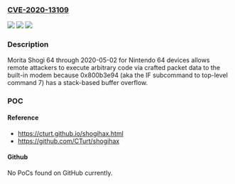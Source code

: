 ### [CVE-2020-13109](https://cve.mitre.org/cgi-bin/cvename.cgi?name=CVE-2020-13109)
![](https://img.shields.io/static/v1?label=Product&message=n%2Fa&color=blue)
![](https://img.shields.io/static/v1?label=Version&message=n%2Fa&color=blue)
![](https://img.shields.io/static/v1?label=Vulnerability&message=n%2Fa&color=brighgreen)

### Description

Morita Shogi 64 through 2020-05-02 for Nintendo 64 devices allows remote attackers to execute arbitrary code via crafted packet data to the built-in modem because 0x800b3e94 (aka the IF subcommand to top-level command 7) has a stack-based buffer overflow.

### POC

#### Reference
- https://cturt.github.io/shogihax.html
- https://github.com/CTurt/shogihax

#### Github
No PoCs found on GitHub currently.

